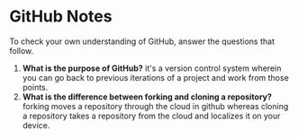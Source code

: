 # GitHub Notes

To check your own understanding of GitHub, answer the questions that follow.

1. **What is the purpose of GitHub?** it's a version control system wherein you can go back to previous iterations of a project and work from those points.
1. **What is the difference between forking and cloning a repository?** forking moves a repository through the cloud in github whereas cloning a repository takes a repository from the cloud and localizes it on your device.